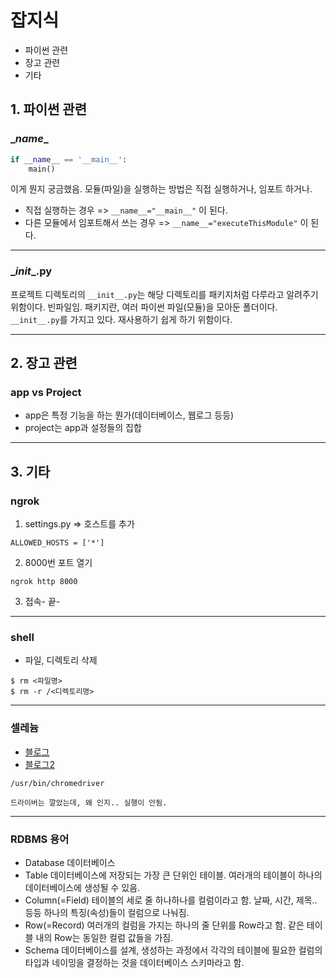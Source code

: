 # 잡지식

- 파이썬 관련
- 장고 관련
- 기타



## 1. 파이썬 관련

### \__name__

```python
if __name__ == '__main__':
    main()
```

이게 뭔지 궁금했음.
모듈(파일)을 실행하는 방법은 직접 실행하거나, 임포트 하거나.

- 직접 실행하는 경우 => `__name__="__main__"` 이 된다. 
- 다른 모듈에서 임포트해서 쓰는 경우 => `__name__="executeThisModule"` 이 된다. 

***

### \__init__.py

프로젝트 디렉토리의 `__init__.py`는 해당 디렉토리를 패키지처럼 다루라고 알려주기 위함이다. 빈파일임.
패키지란, 여러 파이썬 파일(모듈)을 모아둔 폴더이다. `__init__.py`를 가지고 있다. 
재사용하기 쉽게 하기 위함이다. 

***



## 2. 장고 관련

### app vs Project

- app은 특정 기능을 하는 뭔가(데이터베이스, 웹로그 등등)
- project는 app과 설정들의 집합

***





## 3. 기타

### ngrok

1. settings.py => 호스트를 추가 

```
ALLOWED_HOSTS = ['*']
```

2. 8000번 포트 열기

```
ngrok http 8000
```

3. 접속- 끝-



***

### shell

- 파일, 디렉토리 삭제

```shell
$ rm <파일명>
$ rm -r /<디렉토리명>
```

***

### 셀레늄

- [블로그](https://oslinux.tistory.com/33)
- [블로그2]([https://somjang.tistory.com/entry/Ubuntu-Ubuntu-%EC%84%9C%EB%B2%84%EC%97%90-Selenium-%EC%84%A4%EC%B9%98%ED%95%98%EA%B3%A0-%EC%82%AC%EC%9A%A9%ED%95%98%EA%B8%B0](https://somjang.tistory.com/entry/Ubuntu-Ubuntu-서버에-Selenium-설치하고-사용하기))

```
/usr/bin/chromedriver

드라이버는 깔았는데, 왜 인지.. 실행이 안됨.
```

***

### RDBMS 용어

- Database
  데이터베이스
- Table
  데이터베이스에 저장되는 가장 큰 단위인 테이블. 
  여러개의 테이블이 하나의 데이터베이스에 생성될 수 있음. 
- Column(=Field)
  테이블의 세로 줄 하나하나를 컬럼이라고 함. 
  날짜, 시간, 제목.. 등등 하나의 특징(속성)들이 컬럼으로 나눠짐.
- Row(=Record)
  여러개의 컬럼을 가지는 하나의 줄 단위를 Row라고 함.
  같은 테이블 내의 Row는 동일한 컬럼 값들을 가짐.
- Schema
  데이터베이스를 설계, 생성하는 과정에서 각각의 테이블에 필요한 컬럼의 타입과 네이밍을 결정하는 것을 데이터베이스 스키마라고 함.